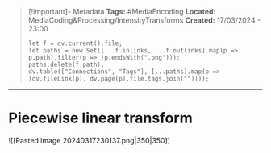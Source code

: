 > [!important]- Metadata
> **Tags:** #MediaEncoding 
> **Located:** MediaCoding&Processing/IntensityTransforms
> **Created:** 17/03/2024 - 23:00
> ```dataviewjs
> let f = dv.current().file;
> let paths = new Set([...f.inlinks, ...f.outlinks].map(p => p.path).filter(p => !p.endsWith(".png")));
> paths.delete(f.path);
> dv.table(["Connections", "Tags"], [...paths].map(p => [dv.fileLink(p), dv.page(p).file.tags.join("")]));
> ```

___
# Piecewise linear transform

![[Pasted image 20240317230137.png|350|350]]